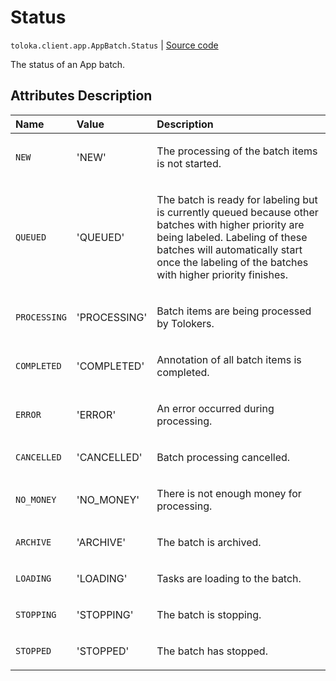 # Status
`toloka.client.app.AppBatch.Status` | [Source code](https://github.com/Toloka/toloka-kit/blob/v1.2.3/src/client/app/__init__.py#L331)

The status of an App batch.

## Attributes Description

| Name | Value | Description |
| :------| :-----------| :----------| 
`NEW`|'NEW'|<p>The processing of the batch items is not started.</p>
`QUEUED`|'QUEUED'|<p>The batch is ready for labeling but is currently queued because other batches with higher priority are being labeled. Labeling of these batches will automatically start once the labeling of the batches with higher priority finishes.</p>
`PROCESSING`|'PROCESSING'|<p>Batch items are being processed by Tolokers.</p>
`COMPLETED`|'COMPLETED'|<p>Annotation of all batch items is completed.</p>
`ERROR`|'ERROR'|<p>An error occurred during processing.</p>
`CANCELLED`|'CANCELLED'|<p>Batch processing cancelled.</p>
`NO_MONEY`|'NO_MONEY'|<p>There is not enough money for processing.</p>
`ARCHIVE`|'ARCHIVE'|<p>The batch is archived.</p>
`LOADING`|'LOADING'|<p>Tasks are loading to the batch.</p>
`STOPPING`|'STOPPING'|<p>The batch is stopping.</p>
`STOPPED`|'STOPPED'|<p>The batch has stopped.</p>
